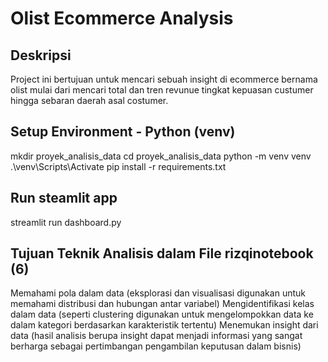 # Olist Ecommerce Analysis

## Deskripsi
Project ini bertujuan untuk mencari sebuah insight di ecommerce bernama olist mulai dari mencari total dan tren revunue tingkat kepuasan custumer hingga sebaran daerah asal costumer.

## Setup Environment - Python (venv)
mkdir proyek_analisis_data
cd proyek_analisis_data
python -m venv venv
.\venv\Scripts\Activate
pip install -r requirements.txt

## Run steamlit app
streamlit run dashboard.py

## Tujuan Teknik Analisis dalam File rizqinotebook (6)
Memahami pola dalam data (eksplorasi dan visualisasi digunakan untuk memahami distribusi dan hubungan antar variabel)
Mengidentifikasi kelas dalam data (seperti clustering digunakan untuk mengelompokkan data ke dalam kategori berdasarkan karakteristik tertentu)
Menemukan insight dari data (hasil analisis berupa insight dapat menjadi informasi yang sangat berharga sebagai pertimbangan pengambilan keputusan dalam bisnis)
